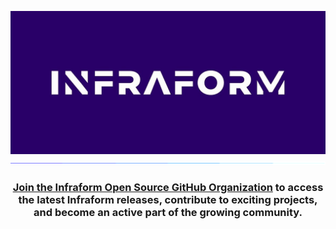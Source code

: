 [![infraform](https://raw.githubusercontent.com/infraform/.github/main/infraform.jpg)](https://github.com/infraform/contribute/issues/new?assignees=&labels=github-invitation&template=invitation.yml&title=Please+invite+me+to+the+community)
[![saber](https://raw.githubusercontent.com/infraform/.github/main/saber.gif)](https://github.com/infraform/contribute/issues/new?assignees=&labels=github-invitation&template=invitation.yml&title=Please+invite+me+to+the+community)

<div align="center">

### [Join the Infraform Open Source GitHub Organization](https://github.com/infraform/contribute/issues/new?assignees=&labels=github-invitation&template=invitation.yml&title=Please+invite+me+to+the+community) to access the latest Infraform releases, contribute to exciting projects, and become an active part of the growing community.

</div>
